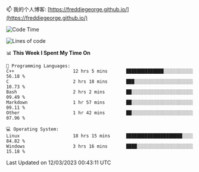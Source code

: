 

<!--
**FreddieGeorge/FreddieGeorge** is a ✨ _special_ ✨ repository because its `README.md` (this file) appears on your GitHub profile.

Here are some ideas to get you started:

- 🔭 I’m currently working on ...
- 🌱 I’m currently learning ...
- 👯 I’m looking to collaborate on ...
- 🤔 I’m looking for help with ...
- 💬 Ask me about ...
- 📫 How to reach me: ...
- 😄 Pronouns: ...
- ⚡ Fun fact: ...
-->


📫 我的个人博客: [https://freddiegeorge.github.io/](https://freddiegeorge.github.io/)


<!--START_SECTION:waka-->
![Code Time](http://img.shields.io/badge/Code%20Time-509%20hrs%2040%20mins-blue)

![Lines of code](https://img.shields.io/badge/From%20Hello%20World%20I%27ve%20Written-1.3%20million%20lines%20of%20code-blue)

📊 **This Week I Spent My Time On** 

```text
💬 Programming Languages: 
C++                      12 hrs 5 mins       ██████████████░░░░░░░░░░░   56.18 % 
C                        2 hrs 18 mins       ███░░░░░░░░░░░░░░░░░░░░░░   10.73 % 
Bash                     2 hrs 2 mins        ██░░░░░░░░░░░░░░░░░░░░░░░   09.49 % 
Markdown                 1 hr 57 mins        ██░░░░░░░░░░░░░░░░░░░░░░░   09.11 % 
Other                    1 hr 42 mins        ██░░░░░░░░░░░░░░░░░░░░░░░   07.96 % 

💻 Operating System: 
Linux                    18 hrs 15 mins      █████████████████████░░░░   84.82 % 
Windows                  3 hrs 16 mins       ████░░░░░░░░░░░░░░░░░░░░░   15.18 % 
```


 Last Updated on 12/03/2023 00:43:11 UTC
<!--END_SECTION:waka-->
